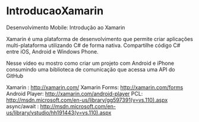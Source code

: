 IntroducaoXamarin
=================

Desenvolvimento Mobile: Introdução ao Xamarin

Xamarin é uma plataforma de desenvolvimento que permite criar aplicações multi-plataforma utilizando C# de forma nativa. Compartilhe código C# entre iOS, Android e Windows Phone.

Nesse vídeo eu mostro como criar um projeto com Android e iPhone consumindo uma biblioteca de comunicação que acessa uma API do GitHub

Xamarin : http://xamarin.com/
Xamarin Forms: http://xamarin.com/forms
Android Player: http://xamarin.com/android-player
PCL: http://msdn.microsoft.com/en-us/library/gg597391(v=vs.110).aspx
async/await : http://msdn.microsoft.com/en-us/library/vstudio/hh191443(v=vs.110).aspx

